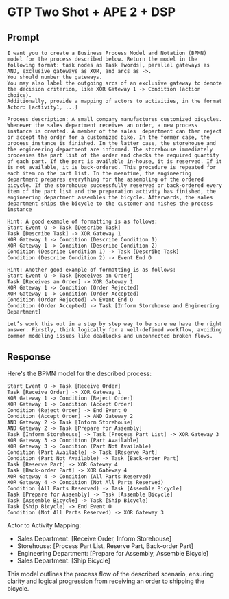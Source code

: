 # GTP Two Shot + APE 2 + DSP

## Prompt 

    I want you to create a Business Process Model and Notation (BPMN) model for the process described below. Return the model in the following format: task nodes as Task [words], parallel gateways as AND, exclusive gateways as XOR, and arcs as ->.
    You should number the gateways. 
    You may also label the outgoing arcs of an exclusive gateway to denote the decision criterion, like XOR Gateway 1 -> Condition (action choice). 
    Additionally, provide a mapping of actors to activities, in the format Actor: [activity1, ...]

    Process description: A small company manufactures customized bicycles. Whenever the sales department receives an order, a new process instance is created. A member of the sales  department can then reject or accept the order for a customized bike. In the former case, the process instance is finished. In the latter case, the storehouse and the engineering department are informed. The storehouse immediately processes the part list of the order and checks the required quantity of each part. If the part is available in-house, it is reserved. If it is not available, it is back-ordered. This procedure is repeated for each item on the part list. In the meantime, the engineering department prepares everything for the assembling of the ordered bicycle. If the storehouse successfully reserved or back-ordered every item of the part list and the preparation activity has finished, the engineering department assembles the bicycle. Afterwards, the sales department ships the bicycle to the customer and nishes the process instance

    Hint: A good example of formatting is as follows:
    Start Event O -> Task [Describe Task]
    Task [Describe Task] -> XOR Gateway 1
    XOR Gateway 1 -> Condition (Describe Condition 1)
    XOR Gateway 1 -> Condition (Describe Condition 2)
    Condition (Describe Condition 1) -> Task [Describe Task]
    Condition (Describe Condition 2) -> Event End O

    Hint: Another good example of formatting is as follows:
    Start Event O -> Task [Receives an Order]
    Task [Receives an Order] -> XOR Gateway 1
    XOR Gateway 1 -> Condition (Order Rejected)
    XOR Gateway 1 -> Condition (Order Accepted)
    Condition (Order Rejected) -> Event End O
    Condition (Order Accepted) -> Task [Inform Storehouse and Engineering Department]
    
    Let’s work this out in a step by step way to be sure we have the right answer. Firstly, think logically for a well-defined workflow, avoiding common modeling issues like deadlocks and unconnected broken flows.

## Response
Here's the BPMN model for the described process:

```
Start Event O -> Task [Receive Order]
Task [Receive Order] -> XOR Gateway 1
XOR Gateway 1 -> Condition (Reject Order)
XOR Gateway 1 -> Condition (Accept Order)
Condition (Reject Order) -> End Event O
Condition (Accept Order) -> AND Gateway 2
AND Gateway 2 -> Task [Inform Storehouse]
AND Gateway 2 -> Task [Prepare for Assembly]
Task [Inform Storehouse] -> Task [Process Part List] -> XOR Gateway 3
XOR Gateway 3 -> Condition (Part Available)
XOR Gateway 3 -> Condition (Part Not Available)
Condition (Part Available) -> Task [Reserve Part]
Condition (Part Not Available) -> Task [Back-order Part]
Task [Reserve Part] -> XOR Gateway 4
Task [Back-order Part] -> XOR Gateway 4
XOR Gateway 4 -> Condition (All Parts Reserved)
XOR Gateway 4 -> Condition (Not All Parts Reserved)
Condition (All Parts Reserved) -> Task [Assemble Bicycle]
Task [Prepare for Assembly] -> Task [Assemble Bicycle]
Task [Assemble Bicycle] -> Task [Ship Bicycle]
Task [Ship Bicycle] -> End Event O
Condition (Not All Parts Reserved) -> XOR Gateway 3
```

Actor to Activity Mapping:
- Sales Department: [Receive Order, Inform Storehouse]
- Storehouse: [Process Part List, Reserve Part, Back-order Part]
- Engineering Department: [Prepare for Assembly, Assemble Bicycle]
- Sales Department: [Ship Bicycle]

This model outlines the process flow of the described scenario, ensuring clarity and logical progression from receiving an order to shipping the bicycle.